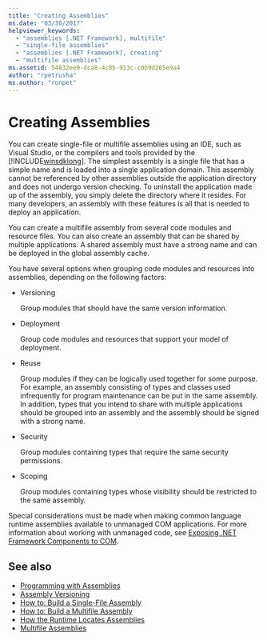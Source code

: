```yaml
---
title: "Creating Assemblies"
ms.date: "03/30/2017"
helpviewer_keywords:
  - "assemblies [.NET Framework], multifile"
  - "single-file assemblies"
  - "assemblies [.NET Framework], creating"
  - "multifile assemblies"
ms.assetid: 54832ee9-dca8-4c8b-913c-c0b9d265e9a4
author: "rpetrusha"
ms.author: "ronpet"
---
```

# Creating Assemblies

You can create single-file or multifile assemblies using an IDE, such as Visual Studio, or the compilers and tools provided by the [!INCLUDE[winsdklong](../../../includes/winsdklong-md.md)]. The simplest assembly is a single file that has a simple name and is loaded into a single application domain. This assembly cannot be referenced by other assemblies outside the application directory and does not undergo version checking. To uninstall the application made up of the assembly, you simply delete the directory where it resides. For many developers, an assembly with these features is all that is needed to deploy an application.

You can create a multifile assembly from several code modules and resource files. You can also create an assembly that can be shared by multiple applications. A shared assembly must have a strong name and can be deployed in the global assembly cache.

You have several options when grouping code modules and resources into assemblies, depending on the following factors:

- Versioning

     Group modules that should have the same version information.

- Deployment

     Group code modules and resources that support your model of deployment.

- Reuse

     Group modules if they can be logically used together for some purpose. For example, an assembly consisting of types and classes used infrequently for program maintenance can be put in the same assembly. In addition, types that you intend to share with multiple applications should be grouped into an assembly and the assembly should be signed with a strong name.

- Security

     Group modules containing types that require the same security permissions.

- Scoping

     Group modules containing types whose visibility should be restricted to the same assembly.

Special considerations must be made when making common language runtime assemblies available to unmanaged COM applications. For more information about working with unmanaged code, see [Exposing .NET Framework Components to COM](../../../docs/framework/interop/exposing-dotnet-components-to-com.md).

## See also

- [Programming with Assemblies](../../../docs/framework/app-domains/programming-with-assemblies.md)
- [Assembly Versioning](../../../docs/framework/app-domains/assembly-versioning.md)
- [How to: Build a Single-File Assembly](../../../docs/framework/app-domains/how-to-build-a-single-file-assembly.md)
- [How to: Build a Multifile Assembly](../../../docs/framework/app-domains/how-to-build-a-multifile-assembly.md)
- [How the Runtime Locates Assemblies](../../../docs/framework/deployment/how-the-runtime-locates-assemblies.md)
- [Multifile Assemblies](../../../docs/framework/app-domains/multifile-assemblies.md)
